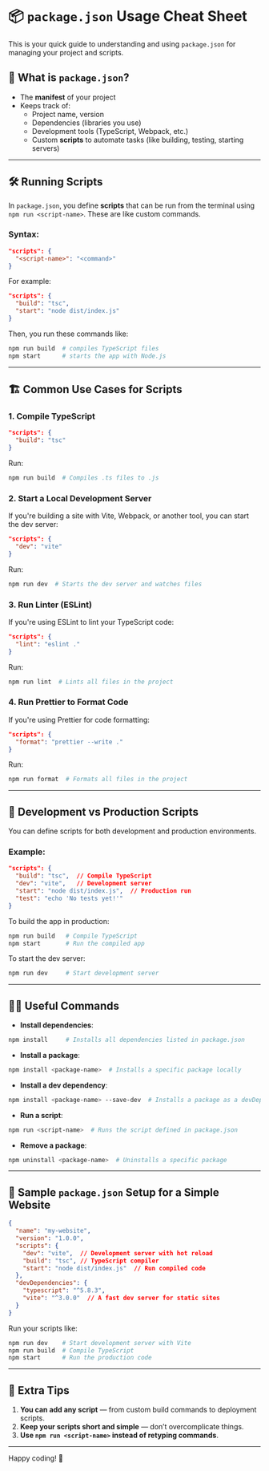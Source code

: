 # 📦 `package.json` Usage Cheat Sheet

This is your quick guide to understanding and using `package.json` for managing your project and scripts.

## 📄 What is `package.json`?
- The **manifest** of your project
- Keeps track of:
  - Project name, version
  - Dependencies (libraries you use)
  - Development tools (TypeScript, Webpack, etc.)
  - Custom **scripts** to automate tasks (like building, testing, starting servers)

---

## 🛠️ **Running Scripts**

In `package.json`, you define **scripts** that can be run from the terminal using `npm run <script-name>`. These are like custom commands.

### Syntax:

```json
"scripts": {
  "<script-name>": "<command>"
}
```

For example:
```json
"scripts": {
  "build": "tsc",
  "start": "node dist/index.js"
}
```

Then, you run these commands like:

```bash
npm run build  # compiles TypeScript files
npm start      # starts the app with Node.js
```

---

## 🏗️ **Common Use Cases for Scripts**

### 1. **Compile TypeScript**

```json
"scripts": {
  "build": "tsc"
}
```

Run:

```bash
npm run build  # Compiles .ts files to .js
```

### 2. **Start a Local Development Server**

If you're building a site with Vite, Webpack, or another tool, you can start the dev server:

```json
"scripts": {
  "dev": "vite"
}
```

Run:

```bash
npm run dev  # Starts the dev server and watches files
```

### 3. **Run Linter (ESLint)**

If you're using ESLint to lint your TypeScript code:

```json
"scripts": {
  "lint": "eslint ."
}
```

Run:

```bash
npm run lint  # Lints all files in the project
```

### 4. **Run Prettier to Format Code**

If you're using Prettier for code formatting:

```json
"scripts": {
  "format": "prettier --write ."
}
```

Run:

```bash
npm run format  # Formats all files in the project
```

---

## 🔄 **Development vs Production Scripts**

You can define scripts for both development and production environments.

### Example:

```json
"scripts": {
  "build": "tsc",  // Compile TypeScript
  "dev": "vite",   // Development server
  "start": "node dist/index.js",  // Production run
  "test": "echo 'No tests yet!'"
}
```

To build the app in production:

```bash
npm run build   # Compile TypeScript
npm start       # Run the compiled app
```

To start the dev server:

```bash
npm run dev     # Start development server
```

---

## 🧑‍💻 **Useful Commands**

- **Install dependencies**:

```bash
npm install     # Installs all dependencies listed in package.json
```

- **Install a package**:

```bash
npm install <package-name>  # Installs a specific package locally
```

- **Install a dev dependency**:

```bash
npm install <package-name> --save-dev  # Installs a package as a devDependency
```

- **Run a script**:

```bash
npm run <script-name>  # Runs the script defined in package.json
```

- **Remove a package**:

```bash
npm uninstall <package-name>  # Uninstalls a specific package
```

---

## 🧰 **Sample `package.json` Setup for a Simple Website**

```json
{
  "name": "my-website",
  "version": "1.0.0",
  "scripts": {
    "dev": "vite",  // Development server with hot reload
    "build": "tsc", // TypeScript compiler
    "start": "node dist/index.js"  // Run compiled code
  },
  "devDependencies": {
    "typescript": "^5.8.3",
    "vite": "^3.0.0"  // A fast dev server for static sites
  }
}
```

Run your scripts like:

```bash
npm run dev    # Start development server with Vite
npm run build  # Compile TypeScript
npm start      # Run the production code
```

---

## 🚀 **Extra Tips**

1. **You can add any script** — from custom build commands to deployment scripts.
2. **Keep your scripts short and simple** — don’t overcomplicate things.
3. **Use `npm run <script-name>` instead of retyping commands**.

---

Happy coding! 🚀
